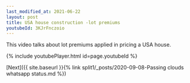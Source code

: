 ```yaml
---
last_modified_at: 2021-06-22
layout: post
title: USA house construction -lot premiums
youtubeId: 3KJrFnczoio
---
```


This video talks about lot premiums applied in pricing a USA house.

{% include youtubePlayer.html id=page.youtubeId %}

[Next]({{ site.baseurl }}{% link split1/_posts/2020-09-08-Passing clouds whatsapp status.md %})
